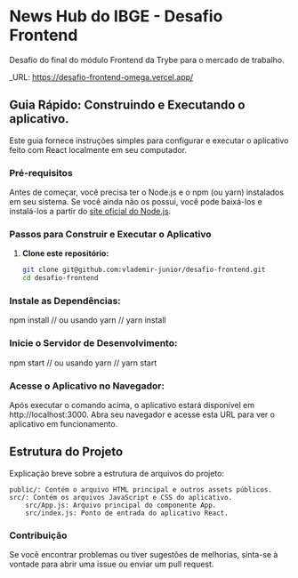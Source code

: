 # News Hub do IBGE - Desafio Frontend

Desafio do final do módulo Frontend da Trybe para o mercado de trabalho.

_URL: <https://desafio-frontend-omega.vercel.app/>

## Guia Rápido: Construindo e Executando o aplicativo.

Este guia fornece instruções simples para configurar e executar o aplicativo feito com React localmente em seu computador.

### Pré-requisitos

Antes de começar, você precisa ter o Node.js e o npm (ou yarn) instalados em seu sistema. Se você ainda não os possui, você pode baixá-los e instalá-los a partir do [site oficial do Node.js](https://nodejs.org/).

### Passos para Construir e Executar o Aplicativo

1. **Clone este repositório:**

   ```bash
   git clone git@github.com:vlademir-junior/desafio-frontend.git
   cd desafio-frontend
   

### Instale as Dependências:

npm install
// ou usando yarn
// yarn install


### Inicie o Servidor de Desenvolvimento:

npm start
// ou usando yarn
// yarn start


### Acesse o Aplicativo no Navegador:

Após executar o comando acima, o aplicativo estará disponível em http://localhost:3000. Abra seu navegador e acesse esta URL para ver o aplicativo em funcionamento.


## Estrutura do Projeto

Explicação breve sobre a estrutura de arquivos do projeto:

    public/: Contém o arquivo HTML principal e outros assets públicos.
    src/: Contém os arquivos JavaScript e CSS do aplicativo.
        src/App.js: Arquivo principal do componente App.
        src/index.js: Ponto de entrada do aplicativo React.



### Contribuição

Se você encontrar problemas ou tiver sugestões de melhorias, sinta-se à vontade para abrir uma issue ou enviar um pull request.
